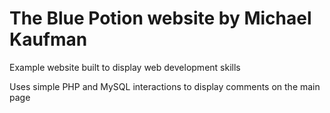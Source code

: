 # The Blue Potion website by Michael Kaufman
Example website built to display web development skills

Uses simple PHP and MySQL interactions to display comments on the main page
